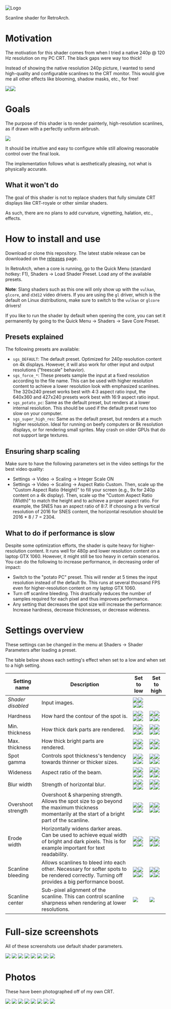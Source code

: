 ![Logo](assets/logo.png?raw=true "Logo")

Scanline shader for RetroArch.

# Motivation
The motivation for this shader comes from when I tried a native 240p @ 120 Hz resolution on my PC CRT.
The black gaps were way too thick!

Instead of showing the native resolution 240p picture, I wanted to send high-quality and configurable scanlines to the CRT monitor.
This would give me all other effects like blooming, shadow masks, etc., for free!

![](assets/photos/native.jpg?raw=true " ")![](assets/photos/shader.jpg?raw=true " ")

# Goals
The purpose of this shader is to render painterly, high-resolution scanlines, as if drawn with a perfectly uniform airbrush.

![](assets/scanlines.png?raw=true " ")

It should be intuitive and easy to configure while still allowing reasonable control over the final look.

The implementation follows what is aesthetically pleasing, not what is physically accurate.

## What it won't do
The goal of this shader is not to replace shaders that fully simulate CRT displays like CRT-royale or other similar shaders.

As such, there are no plans to add curvature, vignetting, halation, etc., effects.

# How to install and use
Download or clone this repository. The latest stable release can be downloaded on the [releases](https://github.com/fishcu/sgs-shader/releases) page.

In RetroArch, when a core is running, go to the Quick Menu (standard hotkey: F1), Shaders -> Load Shader Preset.
Load any of the available presets.

**Note**: Slang shaders such as this one will only show up with the `vulkan`, `glcore`, and `d3d12` video drivers.
If you are using the `gl` driver, which is the default on Linux distributions, make sure to switch to the `vulkan` or `glcore` drivers!

If you like to run the shader by default when opening the core, you can set it permanently by going to the Quick Menu -> Shaders -> Save Core Preset.

## Presets explained
The following presets are available:
- `sgs_DEFAULT`: The default preset. Optimized for 240p resolution content on 4k displays. However, it will also work for other input and output resolutions ("freescale" behavior).
- `sgs_force_*`: These presets sample the input at a fixed resolution according to the file name. This can be used with higher resolution content to achieve a lower resolution look with emphasized scanlines. The 320x240 preset works best with 4:3 aspect ratio input, the 640x360 and 427x240 presets work best with 16:9 aspect ratio input.
- `sgs_potato_pc`: Same as the default preset, but renders at a lower internal resolution. This should be used if the default preset runs too slow on your computer.
- `sgs_super_high_res`: Same as the default preset, but renders at a much higher resolution. Ideal for running on beefy computers or 8k resolution displays, or for rendering small sprites. May crash on older GPUs that do not support large textures.

## Ensuring sharp scaling
Make sure to have the following parameters set in the video settings for the best video quality:
- Settings -> Video -> Scaling -> Integer Scale ON
- Settings -> Video -> Scaling -> Aspect Ratio Custom. Then, scale up the "Custom Aspect Ratio (Height)" to fill your screen (e.g., 9x for 240p content on a 4k display). Then, scale up the "Custom Aspect Ratio (Width)" to match the height and to achieve a proper aspect ratio. For example, the SNES has an aspect ratio of 8:7. If choosing a 9x vertical resolution of 2016 for SNES content, the horizontal resolution should be 2016 * 8 / 7 = 2304.

## What to do if performance is slow
Despite some optimization efforts, the shader is quite heavy for higher-resolution content. It runs well for 480p and lower resolution content on a laptop GTX 1060.
However, it might still be too heavy in certain scenarios. You can do the following to increase performance, in decreasing order of impact:

- Switch to the "potato PC" preset. This will render at 5 times the input resolution instead of the default 9x. This runs at several thousand FPS even for higher-resolution content on my laptop GTX 1060.
- Turn off scanline bleeding. This drastically reduces the number of samples required for each pixel and thus improves performance.
- Any setting that decreases the spot size will increase the performance: Increase hardness, decrease thicknesses, or decrease wideness.

# Settings overview
These settings can be changed in the menu at Shaders -> Shader Parameters after loading a preset.

The table below shows each setting's effect when set to a low and when set to a high setting.

| **Setting name**   | Description                          | **Set to low** | **Set to high** |
|--------------------|--------------------------------------|----------------|-----------------|
| _Shader disabled_  | Input images.                        |![](assets/settings/orig_crono.jpg?raw=true " ")![](assets/settings/orig_link.jpg?raw=true " ")![](assets/settings/orig_ness.jpg?raw=true " ")![](assets/settings/orig_sonic.jpg?raw=true " ") |                 |
| Hardness           | How hard the contour of the spot is. | ![](assets/settings/soft_crono.jpg?raw=true " ")![](assets/settings/soft_link.jpg?raw=true " ")![](assets/settings/soft_ness.jpg?raw=true " ")![](assets/settings/soft_sonic.jpg?raw=true " ")           | ![](assets/settings/hard_crono.jpg?raw=true " ")![](assets/settings/hard_link.jpg?raw=true " ")![](assets/settings/hard_ness.jpg?raw=true " ")![](assets/settings/hard_sonic.jpg?raw=true " ")            |
| Min. thickness     | How thick dark parts are rendered.   | ![](assets/settings/minthin_crono.jpg?raw=true " ")![](assets/settings/minthin_link.jpg?raw=true " ")![](assets/settings/minthin_ness.jpg?raw=true " ")![](assets/settings/minthin_sonic.jpg?raw=true " ")        | ![](assets/settings/minthick_crono.jpg?raw=true " ")![](assets/settings/minthick_link.jpg?raw=true " ")![](assets/settings/minthick_ness.jpg?raw=true " ")![](assets/settings/minthick_sonic.jpg?raw=true " ")        |
| Max. thickness     | How thick bright parts are rendered. | ![](assets/settings/mthin_crono.jpg?raw=true " ")![](assets/settings/mthin_link.jpg?raw=true " ")![](assets/settings/mthin_ness.jpg?raw=true " ")![](assets/settings/mthin_sonic.jpg?raw=true " ")          | ![](assets/settings/mthick_crono.jpg?raw=true " ")![](assets/settings/mthick_link.jpg?raw=true " ")![](assets/settings/mthick_ness.jpg?raw=true " ")![](assets/settings/mthick_sonic.jpg?raw=true " ")          |
| Spot gamma     | Controls spot thickness's tendency towards thinner or thicker sizes. | ![](assets/settings/lowg_crono.jpg?raw=true " ")![](assets/settings/lowg_link.jpg?raw=true " ")![](assets/settings/lowg_ness.jpg?raw=true " ")![](assets/settings/lowg_sonic.jpg?raw=true " ")          | ![](assets/settings/highg_crono.jpg?raw=true " ")![](assets/settings/highg_link.jpg?raw=true " ")![](assets/settings/highg_ness.jpg?raw=true " ")![](assets/settings/highg_sonic.jpg?raw=true " ")          |
| Wideness           | Aspect ratio of the beam.            | ![](assets/settings/narrow_crono.jpg?raw=true " ")![](assets/settings/narrow_link.jpg?raw=true " ")![](assets/settings/narrow_ness.jpg?raw=true " ")![](assets/settings/narrow_sonic.jpg?raw=true " ")         | ![](assets/settings/wide_crono.jpg?raw=true " ")![](assets/settings/wide_link.jpg?raw=true " ")![](assets/settings/wide_ness.jpg?raw=true " ")![](assets/settings/wide_sonic.jpg?raw=true " ")            |
| Blur width         | Strength of horizontal blur.         | ![](assets/settings/sharp_crono.jpg?raw=true " ")![](assets/settings/sharp_link.jpg?raw=true " ")![](assets/settings/sharp_ness.jpg?raw=true " ")![](assets/settings/sharp_sonic.jpg?raw=true " ")          | ![](assets/settings/blurry_crono.jpg?raw=true " ")![](assets/settings/blurry_link.jpg?raw=true " ")![](assets/settings/blurry_ness.jpg?raw=true " ")![](assets/settings/blurry_sonic.jpg?raw=true " ")          |
| Overshoot strength | Overshoot & sharpening strength. Allows the spot size to go beyond the maximum thickness momentarily at the start of a bright part of the scanline.    | ![](assets/settings/nons_crono.jpg?raw=true " ")![](assets/settings/nons_link.jpg?raw=true " ")![](assets/settings/nons_ness.jpg?raw=true " ")![](assets/settings/nons_sonic.jpg?raw=true " ")           | ![](assets/settings/sharpened_crono.jpg?raw=true " ")![](assets/settings/sharpened_link.jpg?raw=true " ")![](assets/settings/sharpened_ness.jpg?raw=true " ")![](assets/settings/sharpened_sonic.jpg?raw=true " ")       |
| Erode width        | Horizontally widens darker areas. Can be used to achieve equal width of bright and dark pixels. This is for example important for text readability.                | ![](assets/settings/nerod_crono.jpg?raw=true " ")![](assets/settings/nerod_link.jpg?raw=true " ")![](assets/settings/nerod_ness.jpg?raw=true " ")![](assets/settings/nerod_sonic.jpg?raw=true " ")          | ![](assets/settings/erod_crono.jpg?raw=true " ")![](assets/settings/erod_link.jpg?raw=true " ")![](assets/settings/erod_ness.jpg?raw=true " ")![](assets/settings/erod_sonic.jpg?raw=true " ")          |
| Scanline bleeding        | Allows scanlines to bleed into each other. Necessary for softer spots to be rendered correctly. Turning off provides a big performance boost.          | ![](assets/settings/nobleed_crono.jpg?raw=true " ")![](assets/settings/nobleed_link.jpg?raw=true " ")![](assets/settings/nobleed_ness.jpg?raw=true " ")![](assets/settings/nobleed_sonic.jpg?raw=true " ")          | ![](assets/settings/bleed_crono.jpg?raw=true " ")![](assets/settings/bleed_link.jpg?raw=true " ")![](assets/settings/bleed_ness.jpg?raw=true " ")![](assets/settings/bleed_sonic.jpg?raw=true " ")          |
| Scanline center        | Sub-pixel alignment of the scanline. This can control scanline sharpness when rendering at lower resolutions.          | ![](assets/settings/center1.jpg?raw=true " ")         | ![](assets/settings/center2.jpg?raw=true " ")          |

# Full-size screenshots
All of these screenshots use default shader parameters.

![](assets/screenshots/alttp.png?raw=true " ")
![](assets/screenshots/alttp_2.png?raw=true " ")
![](assets/screenshots/chrono_trigger.png?raw=true " ")
![](assets/screenshots/dkc.png?raw=true " ")
![](assets/screenshots/sf2.png?raw=true " ")
![](assets/screenshots/sm.png?raw=true " ")
![](assets/screenshots/starfox.png?raw=true " ")
![](assets/screenshots/yoshis_island.png?raw=true " ")

# Photos
These have been photographed off of my own CRT. 

![](assets/photos/dkc2.jpg?raw=true " ")
![](assets/photos/dkc1.jpg?raw=true " ")
![](assets/photos/sm1.jpg?raw=true " ")
![](assets/photos/sm2.jpg?raw=true " ")
![](assets/photos/sm3.jpg?raw=true " ")
![](assets/photos/sd2.jpg?raw=true " ")
![](assets/photos/fr1.jpg?raw=true " ")
![](assets/photos/fr2.jpg?raw=true " ")
